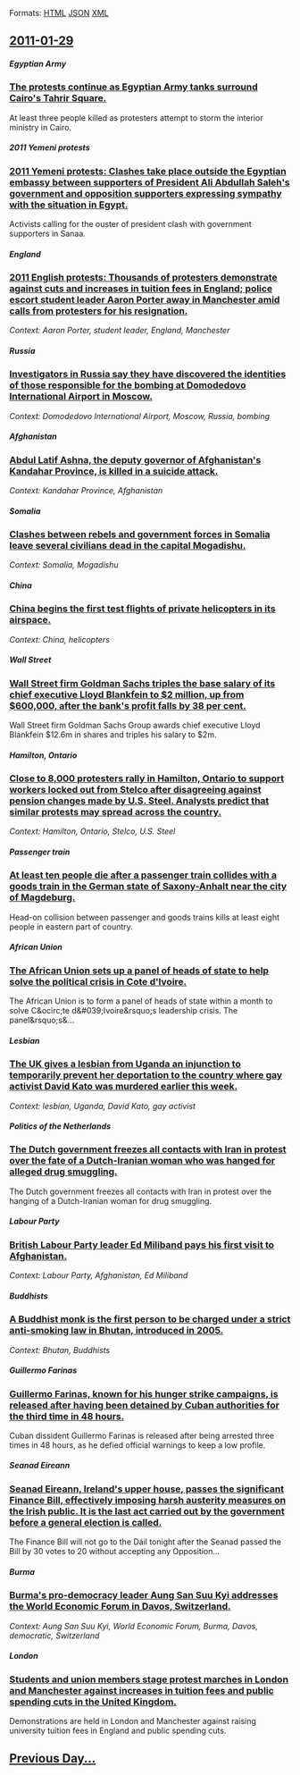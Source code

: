 
Formats: [HTML](2011/01/29/index.html)  [JSON](2011/01/29/index.json)  [XML](2011/01/29/index.xml)  

## [2011-01-29](/news/2011/01/29/index.md)

##### Egyptian Army
### [The protests continue as Egyptian Army tanks surround Cairo's Tahrir Square. ](/news/2011/01/29/the-protests-continue-as-egyptian-army-tanks-surround-cairo-s-tahrir-square.md)
At least three people killed as protesters attempt to storm the interior ministry in Cairo.

##### 2011 Yemeni protests
### [2011 Yemeni protests: Clashes take place outside the Egyptian embassy between supporters of President Ali Abdullah Saleh's government and opposition supporters expressing sympathy with the situation in Egypt. ](/news/2011/01/29/2011-yemeni-protests-clashes-take-place-outside-the-egyptian-embassy-between-supporters-of-president-ali-abdullah-saleh-s-government-and-op.md)
Activists calling for the ouster of president clash with government supporters in Sanaa.

##### England
### [2011 English protests: Thousands of protesters demonstrate against cuts and increases in tuition fees in England; police escort student leader Aaron Porter away in Manchester amid calls from protesters for his resignation. ](/news/2011/01/29/2011-english-protests-thousands-of-protesters-demonstrate-against-cuts-and-increases-in-tuition-fees-in-england-police-escort-student-lead.md)
_Context: Aaron Porter, student leader, England, Manchester_

##### Russia
### [Investigators in Russia say they have discovered the identities of those responsible for the bombing at Domodedovo International Airport in Moscow. ](/news/2011/01/29/investigators-in-russia-say-they-have-discovered-the-identities-of-those-responsible-for-the-bombing-at-domodedovo-international-airport-in.md)
_Context: Domodedovo International Airport, Moscow, Russia, bombing_

##### Afghanistan
### [Abdul Latif Ashna, the deputy governor of Afghanistan's Kandahar Province, is killed in a suicide attack. ](/news/2011/01/29/abdul-latif-ashna-the-deputy-governor-of-afghanistan-s-kandahar-province-is-killed-in-a-suicide-attack.md)
_Context: Kandahar Province, Afghanistan_

##### Somalia
### [Clashes between rebels and government forces in Somalia leave several civilians dead in the capital Mogadishu. ](/news/2011/01/29/clashes-between-rebels-and-government-forces-in-somalia-leave-several-civilians-dead-in-the-capital-mogadishu.md)
_Context: Somalia, Mogadishu_

##### China
### [China begins the first test flights of private helicopters in its airspace. ](/news/2011/01/29/china-begins-the-first-test-flights-of-private-helicopters-in-its-airspace.md)
_Context: China, helicopters_

##### Wall Street
### [Wall Street firm Goldman Sachs triples the base salary of its chief executive Lloyd Blankfein to $2 million, up from $600,000, after the bank's profit falls by 38 per cent. ](/news/2011/01/29/wall-street-firm-goldman-sachs-triples-the-base-salary-of-its-chief-executive-lloyd-blankfein-to-2-million-up-from-600-000-after-the-ban.md)
Wall Street firm Goldman Sachs Group awards chief executive Lloyd Blankfein $12.6m in shares and triples his salary to $2m.

##### Hamilton, Ontario
### [Close to 8,000 protesters rally in Hamilton, Ontario to support workers locked out from Stelco after disagreeing against pension changes made by U.S. Steel. Analysts predict that similar protests may spread across the country. ](/news/2011/01/29/close-to-8-000-protesters-rally-in-hamilton-ontario-to-support-workers-locked-out-from-stelco-after-disagreeing-against-pension-changes-mad.md)
_Context: Hamilton, Ontario, Stelco, U.S. Steel_

##### Passenger train
### [At least ten people die after a passenger train collides with a goods train in the German state of Saxony-Anhalt near the city of Magdeburg. ](/news/2011/01/29/at-least-ten-people-die-after-a-passenger-train-collides-with-a-goods-train-in-the-german-state-of-saxony-anhalt-near-the-city-of-magdeburg.md)
Head-on collision between passenger and goods trains kills at least eight people in eastern part of country.

##### African Union
### [The African Union sets up a panel of heads of state to help solve the political crisis in Cote d'Ivoire. ](/news/2011/01/29/the-african-union-sets-up-a-panel-of-heads-of-state-to-help-solve-the-political-crisis-in-ca-te-d-ivoire.md)
The&#x20;African&#x20;Union&#x20;is&#x20;to&#x20;form&#x20;a&#x20;panel&#x20;of&#x20;heads&#x20;of&#x20;state&#x20;within&#x20;a&#x20;month&#x20;to&#x20;solve&#x20;C&amp;ocirc&#x3B;te&#x20;d&amp;&#x23;039&#x3B;Ivoire&amp;rsquo&#x3B;s&#x20;leadership&#x20;crisis.&#x20;The&#x20;panel&amp;rsquo&#x3B;s&...

##### Lesbian
### [The UK gives a lesbian from Uganda an injunction to temporarily prevent her deportation to the country where gay activist David Kato was murdered earlier this week. ](/news/2011/01/29/the-uk-gives-a-lesbian-from-uganda-an-injunction-to-temporarily-prevent-her-deportation-to-the-country-where-gay-activist-david-kato-was-mur.md)
_Context: lesbian, Uganda, David Kato, gay activist_

##### Politics of the Netherlands
### [The Dutch government freezes all contacts with Iran in protest over the fate of a Dutch-Iranian woman who was hanged for alleged drug smuggling. ](/news/2011/01/29/the-dutch-government-freezes-all-contacts-with-iran-in-protest-over-the-fate-of-a-dutch-iranian-woman-who-was-hanged-for-alleged-drug-smuggl.md)
The Dutch government freezes all contacts with Iran in protest over the hanging of a Dutch-Iranian woman for drug smuggling.

##### Labour Party
### [British Labour Party leader Ed Miliband pays his first visit to Afghanistan. ](/news/2011/01/29/british-labour-party-leader-ed-miliband-pays-his-first-visit-to-afghanistan.md)
_Context: Labour Party, Afghanistan, Ed Miliband_

##### Buddhists
### [A Buddhist monk is the first person to be charged under a strict anti-smoking law in Bhutan, introduced in 2005. ](/news/2011/01/29/a-buddhist-monk-is-the-first-person-to-be-charged-under-a-strict-anti-smoking-law-in-bhutan-introduced-in-2005.md)
_Context: Bhutan, Buddhists_

##### Guillermo Farinas
### [Guillermo Farinas, known for his hunger strike campaigns, is released after having been detained by Cuban authorities for the third time in 48 hours. ](/news/2011/01/29/guillermo-faria-as-known-for-his-hunger-strike-campaigns-is-released-after-having-been-detained-by-cuban-authorities-for-the-third-time-in.md)
Cuban dissident Guillermo Farinas is released after being arrested three times in 48 hours, as he defied official warnings to keep a low profile.

##### Seanad Eireann
### [Seanad Eireann, Ireland's upper house, passes the significant Finance Bill, effectively imposing harsh austerity measures on the Irish public. It is the last act carried out by the government before a general election is called. ](/news/2011/01/29/seanad-aireann-ireland-s-upper-house-passes-the-significant-finance-bill-effectively-imposing-harsh-austerity-measures-on-the-irish-publ.md)
The Finance Bill will not go to the D&aacute;il tonight after the Seanad passed the Bill by 30 votes to 20 without accepting any Opposition&hellip;

##### Burma
### [Burma's pro-democracy leader Aung San Suu Kyi addresses the World Economic Forum in Davos, Switzerland. ](/news/2011/01/29/burma-s-pro-democracy-leader-aung-san-suu-kyi-addresses-the-world-economic-forum-in-davos-switzerland.md)
_Context: Aung San Suu Kyi, World Economic Forum, Burma, Davos, democratic, Switzerland_

##### London
### [Students and union members stage protest marches in London and Manchester against increases in tuition fees and public spending cuts in the United Kingdom. ](/news/2011/01/29/students-and-union-members-stage-protest-marches-in-london-and-manchester-against-increases-in-tuition-fees-and-public-spending-cuts-in-the.md)
Demonstrations are held in London and Manchester against raising university tuition fees in England and public spending cuts.

## [Previous Day...](/news/2011/01/28/index.md)

